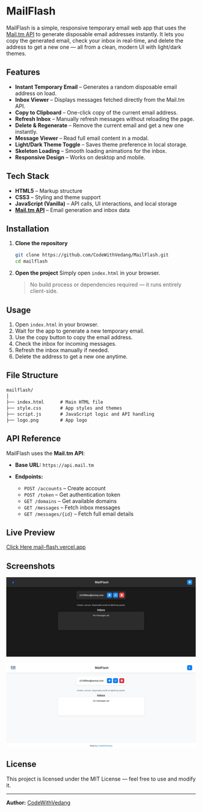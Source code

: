 # MailFlash

MailFlash is a simple, responsive temporary email web app that uses the [Mail.tm API](https://api.mail.tm) to generate disposable email addresses instantly. It lets you copy the generated email, check your inbox in real-time, and delete the address to get a new one — all from a clean, modern UI with light/dark themes.

## Features

- **Instant Temporary Email** – Generates a random disposable email address on load.
- **Inbox Viewer** – Displays messages fetched directly from the Mail.tm API.
- **Copy to Clipboard** – One-click copy of the current email address.
- **Refresh Inbox** – Manually refresh messages without reloading the page.
- **Delete & Regenerate** – Remove the current email and get a new one instantly.
- **Message Viewer** – Read full email content in a modal.
- **Light/Dark Theme Toggle** – Saves theme preference in local storage.
- **Skeleton Loading** – Smooth loading animations for the inbox.
- **Responsive Design** – Works on desktop and mobile.

## Tech Stack

- **HTML5** – Markup structure
- **CSS3** – Styling and theme support
- **JavaScript (Vanilla)** – API calls, UI interactions, and local storage
- **[Mail.tm API](https://docs.mail.tm)** – Email generation and inbox data

## Installation

1. **Clone the repository**
   ```bash
   git clone https://github.com/CodeWithVedang/MailFlash.git
   cd mailflash
   ```

2. **Open the project**
   Simply open `index.html` in your browser.

   > No build process or dependencies required — it runs entirely client-side.

## Usage

1. Open `index.html` in your browser.
2. Wait for the app to generate a new temporary email.
3. Use the copy button to copy the email address.
4. Check the inbox for incoming messages.
5. Refresh the inbox manually if needed.
6. Delete the address to get a new one anytime.

## File Structure

```
mailflash/
│
├── index.html      # Main HTML file
├── style.css       # App styles and themes
├── script.js       # JavaScript logic and API handling
├── logo.png        # App logo
```

## API Reference

MailFlash uses the **Mail.tm API**:

* **Base URL:** `https://api.mail.tm`
* **Endpoints:**

  * `POST /accounts` – Create account
  * `POST /token` – Get authentication token
  * `GET /domains` – Get available domains
  * `GET /messages` – Fetch inbox messages
  * `GET /messages/{id}` – Fetch full email details

## Live Preview
[Click Here mail-flash.vercel.app](https://mail-flash.vercel.app/)

## Screenshots

![White Theme](/screenshot/sc1.jpg)

![Dark Theme](/screenshot/sc2.jpg)

## License

This project is licensed under the MIT License — feel free to use and modify it.

---

**Author:** [CodeWithVedang](https://github.com/CodeWithVedang)

```

